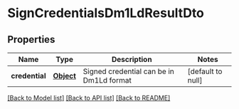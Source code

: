 # SignCredentialsDm1LdResultDto

## Properties

| Name           | Type              | Description                              | Notes             |
| -------------- | ----------------- | ---------------------------------------- | ----------------- |
| **credential** | [**Object**](.md) | Signed credential can be in Dm1Ld format | [default to null] |

[[Back to Model list]](../README.md#documentation-for-models) [[Back to API list]](../README.md#documentation-for-api-endpoints) [[Back to README]](../README.md)
